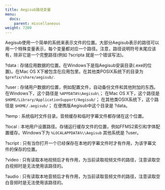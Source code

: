 ```yaml
---
title: Aegisub路径变量 
menu:
  docs:
    parent: miscellaneous
weight: 7200
---
```


Aegisub使用一个简单的系统来表示文件的位置。大部分Aegisub表示的路径可以用一个特殊变量表示，每个变量都对应一个路径。注意，路径说明符号末尾应该有，除非它是一个完整路径(例如 ?scripta 就是一个错误写法)。

?data
:   存储应用数据的位置。在Windows下是指Aegisub安装目录(.exe的位置)。在Mac
    OS X下被包含在应用包里。在其他类POSIX系统下的目录为
    `$prefix/share/aegisub/`.

?user
:   存储用户数据的位置，例如配置文件，自动备份文件和其他附加的东西。在Windows下，这个路径是
    `%APPDATA%\Aegisub\`； 在Mac OS X下，这个路径是
    `$HOME/Library/ApplicationSupport/Aegisub/`；
    在其他类OSIX系统下，这个路径是 `$HOME/.aegisub/`；
    在便携版Aegisub中这个目录是 ?data。

?temp
:   系统临时文件目录。音频缓存和临时字幕文件都存储在这个位置。

?local
:   本地用户设置路径。存储运行缓存文件的位置，例如FFMS2索引和字体配置缓存。Windows下为
    `%LOCALAPPDATA%\\Aegisub` 其他系统是 ?user。

?script
:   只有当你打开一个已经保存在本地的字幕文件时才有作用，为该字幕文件的保存的位置。

?video
:   只有读取本地视频后才有作用，为当前读取视频文件的路径，注意读取空白视频时是无法使用该路径的。

?audio
:   只有读取本地音频后才有作用，为当前读取音频文件的路径，注意读取空白音频时是无法使用该路径的。
